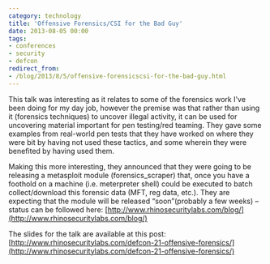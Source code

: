 ```yaml
---
category: technology
title: 'Offensive Forensics/CSI for the Bad Guy'
date: 2013-08-05 00:00
tags:
- conferences
- security
- defcon
redirect_from:
- /blog/2013/8/5/offensive-forensicscsi-for-the-bad-guy.html
---
```

This talk was interesting as it relates to some of the forensics work I've been doing for my day job, however the premise was that rather than using it (forensics techniques) to uncover illegal activity, it can be used for uncovering material important for pen testing/red teaming. They gave some examples from real-world pen tests that they have worked on where they were bit by having not used these tactics, and some wherein they were benefited by having used them.

Making this more interesting, they announced that they were going to be releasing a metasploit module (forensics_scraper) that, once you have a foothold on a machine (i.e. meterpreter shell) could be executed to batch collect/download this forensic data (MFT, reg data, etc.). They are expecting that the module will be released “soon”(probably a few weeks) – status can be followed here: [http://www.rhinosecuritylabs.com/blog/](http://www.rhinosecuritylabs.com/blog/)

The slides for the talk are available at this post: [http://www.rhinosecuritylabs.com/defcon-21-offensive-forensics/](http://www.rhinosecuritylabs.com/defcon-21-offensive-forensics/)
